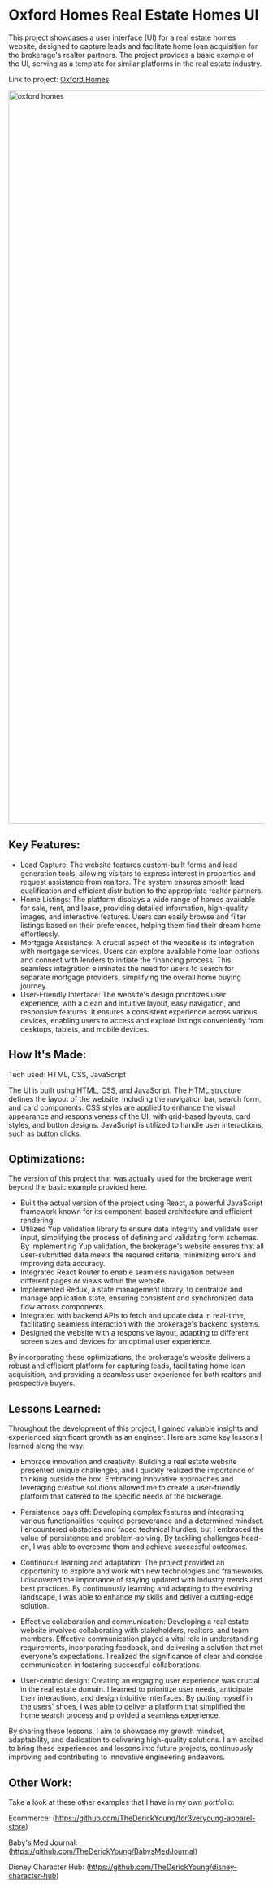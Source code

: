 # Oxford Homes Real Estate Homes UI

This project showcases a user interface (UI) for a real estate homes website, designed to capture leads and facilitate home loan acquisition for the brokerage's realtor partners. The project provides a basic example of the UI, serving as a template for similar platforms in the real estate industry.

Link to project: [Oxford Homes](https://thederickyoung.github.io/oxford-homes/)

<img width="1439" alt="oxford homes" src="https://github.com/TheDerickYoung/oxford-homes/assets/119906716/b122df32-9d65-4a14-9b9e-add6db2217f5">

## Key Features:

- Lead Capture: The website features custom-built forms and lead generation tools, allowing visitors to express interest in properties and request assistance from realtors. The system ensures smooth lead qualification and efficient distribution to the appropriate realtor partners.
- Home Listings: The platform displays a wide range of homes available for sale, rent, and lease, providing detailed information, high-quality images, and interactive features. Users can easily browse and filter listings based on their preferences, helping them find their dream home effortlessly.
- Mortgage Assistance: A crucial aspect of the website is its integration with mortgage services. Users can explore available home loan options and connect with lenders to initiate the financing process. This seamless integration eliminates the need for users to search for separate mortgage providers, simplifying the overall home buying journey.
- User-Friendly Interface: The website's design prioritizes user experience, with a clean and intuitive layout, easy navigation, and responsive features. It ensures a consistent experience across various devices, enabling users to access and explore listings conveniently from desktops, tablets, and mobile devices.
## How It's Made:

Tech used: HTML, CSS, JavaScript

The UI is built using HTML, CSS, and JavaScript. The HTML structure defines the layout of the website, including the navigation bar, search form, and card components. CSS styles are applied to enhance the visual appearance and responsiveness of the UI, with grid-based layouts, card styles, and button designs. JavaScript is utilized to handle user interactions, such as button clicks.
## Optimizations:

The version of this project that was actually used for the brokerage went beyond the basic example provided here. 

- Built the actual version of the project using React, a powerful JavaScript framework known for its component-based architecture and efficient rendering.
- Utilized Yup validation library to ensure data integrity and validate user input, simplifying the process of defining and validating form schemas. By implementing Yup validation, the brokerage's website ensures that all user-submitted data meets the required criteria, minimizing errors and improving data accuracy.
- Integrated React Router to enable seamless navigation between different pages or views within the website.
- Implemented Redux, a state management library, to centralize and manage application state, ensuring consistent and synchronized data flow across components.
- Integrated with backend APIs to fetch and update data in real-time, facilitating seamless interaction with the brokerage's backend systems.
- Designed the website with a responsive layout, adapting to different screen sizes and devices for an optimal user experience.

By incorporating these optimizations, the brokerage's website delivers a robust and efficient platform for capturing leads, facilitating home loan acquisition, and providing a seamless user experience for both realtors and prospective buyers.
## Lessons Learned:

Throughout the development of this project, I gained valuable insights and experienced significant growth as an engineer. Here are some key lessons I learned along the way:

- Embrace innovation and creativity: Building a real estate website presented unique challenges, and I quickly realized the importance of thinking outside the box. Embracing innovative approaches and leveraging creative solutions allowed me to create a user-friendly platform that catered to the specific needs of the brokerage.

- Persistence pays off: Developing complex features and integrating various functionalities required perseverance and a determined mindset. I encountered obstacles and faced technical hurdles, but I embraced the value of persistence and problem-solving. By tackling challenges head-on, I was able to overcome them and achieve successful outcomes.

- Continuous learning and adaptation: The project provided an opportunity to explore and work with new technologies and frameworks. I discovered the importance of staying updated with industry trends and best practices. By continuously learning and adapting to the evolving landscape, I was able to enhance my skills and deliver a cutting-edge solution.

- Effective collaboration and communication: Developing a real estate website involved collaborating with stakeholders, realtors, and team members. Effective communication played a vital role in understanding requirements, incorporating feedback, and delivering a solution that met everyone's expectations. I realized the significance of clear and concise communication in fostering successful collaborations.

- User-centric design: Creating an engaging user experience was crucial in the real estate domain. I learned to prioritize user needs, anticipate their interactions, and design intuitive interfaces. By putting myself in the users' shoes, I was able to deliver a platform that simplified the home search process and provided a seamless experience.

By sharing these lessons, I aim to showcase my growth mindset, adaptability, and dedication to delivering high-quality solutions. I am excited to bring these experiences and lessons into future projects, continuously improving and contributing to innovative engineering endeavors.
## Other Work:

Take a look at these other examples that I have in my own portfolio:

Ecommerce: (https://github.com/TheDerickYoung/for3veryoung-apparel-store)

Baby's Med Journal: (https://github.com/TheDerickYoung/BabysMedJournal)

Disney Character Hub: (https://github.com/TheDerickYoung/disney-character-hub)
